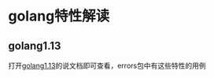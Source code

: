 # golang特性解读

## golang1.13
打开[golang1.13](go1.13/README.md)的说文档即可查看，errors包中有这些特性的用例

[license-img]: https://img.shields.io/badge/License-Apache%202.0-blue.svg
[license]: https://github.com/Breeze0806/gbinlog/blob/master/LICENSE